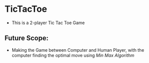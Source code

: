 # TicTacToe
* This is a 2-player Tic Tac Toe Game
## Future Scope:
* Making the Game between Computer and Human Player, with the computer finding the optimal move using *Min Max Algorithm*
